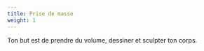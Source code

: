 ```yaml
---
title: Prise de masse
weight: 1
---
```

Ton but est de prendre du volume, dessiner et sculpter ton corps.